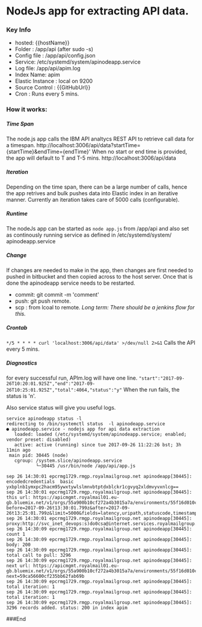 #  NodeJs app for extracting API data. 

### Key Info

- hosted:   {{hostName}}
- Folder : /app/api (after sudo -s)
- Config file : /app/api/config.json
- Service: /etc/systemd/system/apinodeapp.service 
- Log file: /app/api/apim.log
- Index Name: apim
- Elastic Instance : local on 9200
- Source Control : {{GitHubUrl}}
- Cron : Runs every 5 mins.

### How it works:

##### Time Span
The node.js app calls the IBM API analtycs  REST API to retrieve call data for a timespan.
http://localhost:3006/api/data?startTime={startTime}&endTime={endTime}'
When no start or end time is provided, the app will default to T and T-5 mins. http://localhost:3006/api/data

##### Iteration 
Depending on the time span, there can be a large number of calls, hence the app retrives and bulk pushes data into Elastic index in an iterative manner. Currently an iteration takes care of 5000 calls (configurable).

##### Runtime
The nodeJs app can be started as `node app.js` from /app/api and also set as continously running service  as defined in /etc/systemd/system/ apinodeapp.service 

##### Change
If changes are needed to make in the app, then changes are first needed to pushed in bitbucket and then copied across to the host server. Once that is done the apinodeapp service needs to be restarted.
 - commit:   git commit -m 'comment'
 - push: git push remote.
 - scp : from lcoal to remote.
*Long term: There should be a jenkins flow for this.*

##### Crontab
`*/5 * * * * curl 'localhost:3006/api/data' >/dev/null 2>&1`
Calls the API every 5 mins.
##### Diagnostics
for every successful run, APIm.log will have one line.
`"start":"2017-09-26T10:20:01.925Z","end":"2017-09-26T10:25:01.925Z","total":4064,"status":"y"`
When the run fails, the status is 'n'.

Also service status will give you useful logs.


    service apinodeapp status -l
    redirecting to /bin/systemctl status  -l apinodeapp.service
    ● apinodeapp.service - nodejs app for api data extraction
       loaded: loaded (/etc/systemd/system/apinodeapp.service; enabled; vendor preset: disabled)
       active: active (running) since tue 2017-09-26 11:22:26 bst; 3h 11min ago
     main pid: 30445 (node)
       cgroup: /system.slice/apinodeapp.service
               └─30445 /usr/bin/node /app/api/app.js
    
    sep 26 14:30:01 epcrmg1729.rmgp.royalmailgroup.net apinodeapp[30445]: encodedcredentials  basic yxbplnb1ymxpc2hacm95ywxtywlslmnvbtptdxblckr1cgvyq2xldmvyvxnlcg==
    sep 26 14:30:01 epcrmg1729.rmgp.royalmailgroup.net apinodeapp[30445]: this url: https://apicmgmt.royalmail01.eu-gb.bluemix.net/v1/orgs/55a900b10cf272a4b3015a7a/environments/55f16d010cf2fae1b6b74fec/events?before=2017-09-26t13:30:01.799z&after=2017-09-26t13:25:01.799z&limit=5000&fields=latency,uripath,statuscode,timestamp,apiname,appname,planname,devorgname,planname,timetoserverequest,requestmethod,clientgeoip
    sep 26 14:30:01 epcrmg1729.rmgp.royalmailgroup.net apinodeapp[30445]: proxy:http://svc_inet_devops:s)do0csa@internet.services.royalmailgroup.net:8080
    sep 26 14:30:09 epcrmg1729.rmgp.royalmailgroup.net apinodeapp[30445]: count 1
    sep 26 14:30:09 epcrmg1729.rmgp.royalmailgroup.net apinodeapp[30445]: body: 200
    sep 26 14:30:09 epcrmg1729.rmgp.royalmailgroup.net apinodeapp[30445]: total call to pull: 3296
    sep 26 14:30:09 epcrmg1729.rmgp.royalmailgroup.net apinodeapp[30445]: next url: https://apicmgmt.royalmail01.eu-gb.bluemix.net/v1/orgs/55a900b10cf272a4b3015a7a/environments/55f16d010cf2fae1b6b74fec/events?next=59ca56600cf235bb62fab69b
    sep 26 14:30:09 epcrmg1729.rmgp.royalmailgroup.net apinodeapp[30445]: total iteration: 1
    sep 26 14:30:09 epcrmg1729.rmgp.royalmailgroup.net apinodeapp[30445]: total iteration: 1
    sep 26 14:30:09 epcrmg1729.rmgp.royalmailgroup.net apinodeapp[30445]: 3296 records added. status: 200 in index apim



###End
